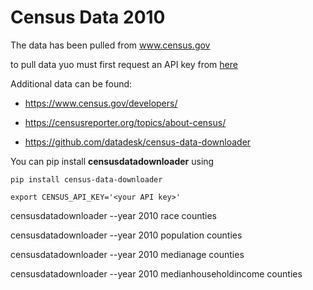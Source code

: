 # Census Data 2010

The data has been pulled from www.census.gov

to pull data yuo must first request an API key from [here](https://api.census.gov/data/key_signup.html)

Additional data can be found:
* https://www.census.gov/developers/

* https://censusreporter.org/topics/about-census/

* https://github.com/datadesk/census-data-downloader

You can pip install **censusdatadownloader** using

`pip install census-data-downloader`

`export CENSUS_API_KEY='<your API key>'`


censusdatadownloader --year 2010 race counties

censusdatadownloader --year 2010 population counties

censusdatadownloader --year 2010 medianage counties

censusdatadownloader --year 2010 medianhouseholdincome counties
